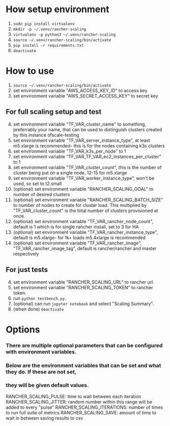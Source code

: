 # How setup environment
1. `sudo pip install virtualenv`
2. `mkdir -p ~/.venv/rancher-scaling`
3. `virtualenv -p python3 ~/.venv/rancher-scaling`
4. `source ~/.venv/rancher-scaling/bin/activate`
5. `pip install -r requirements.txt`
6. `deactivate`

# How to use
1. `source ~/.venv/rancher-scaling/bin/activate`
2. set environment variable "AWS_ACCESS_KEY_ID" to access key
3. set environment variable "AWS_SECRET_ACCESS_KEY" to secret key

## For full scaling setup and test
4. set environment variable "TF_VAR_cluster_name" to something, preferrably your name, that can be used to distinguish clusters created by this instance ofscale-testing
5. set environment variable "TF_VAR_server_instance_type", at least m5.xlarge is recommended- this is for the nodes containing k3s clusters
6. set environment variable "TF_VAR_k3s_per_node" to 1
7. set environment variable "TF_VAR_TF_VAR_ec2_instances_per_cluster" to 1
8. set environment variable "TF_VAR_cluster_count", this is the number of cluster being put on a single node, 12-15 for m5.xlarge
9. set environment variable "TF_VAR_worker_instance_type", won't be used, so set to t2.small
10. (optional) set environment variable "RANCHER_SCALING_GOAL" to number of desired clusters
11. (optional) set environment variable "RANCHER_SCALING_BATCH_SIZE" to number of nodes to create for cluster load. This multiplied by "TF_VAR_cluster_count" is the total number of clusters provisioned at once.
12. (optional) set environment variable "TF_VAR_rancher_node_count", default is 1 which is for single rancher install, set to 3 for HA
13. (optional) set environment variable "TF_VAR_rancher_instance_type", default is m5.xlarge- for 1k+ loads m5.4xlarge is recommended
14. (optional) set environment variable "TF_VAR_rancher_image", "TF_VAR_rancher_image_tag", default is rancher/rancher and master respectively

## For just tests
4. set environment variable "RANCHER_SCALING_URL" to rancher url.
5. set environment variable "RANCHER_SCALING_TOKEN" to rancher token.
6. run `python testbench.py`.
7. (optional) can run `jupyter notebook` and select "Scaling Summary".
8. (when done) `deactivate`

# Options
### There are multiple optional parameters that can be configured with environment variables.
### Below are the environment variables that can be set and what they do. If these are not set,
### they will be given default values.

RANCHER_SCALING_PULSE: time to wait between each iteration
RANCHER_SCALING_JITTER: random number within this range will be added to every "pulse"
RANCHER_SCALING_ITERATIONS: number of times to run full suite of metrics
RANCHER_SCALING_SAVE: amount of time to wait in between saving results to csv
